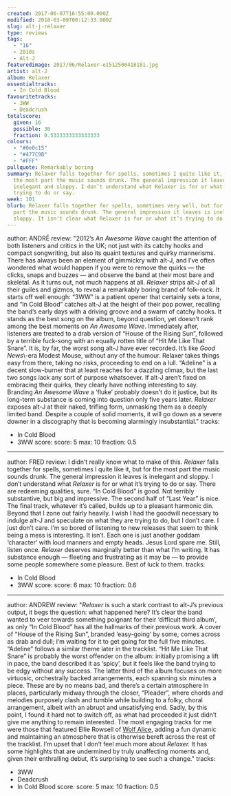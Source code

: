 ```yaml
---
created: 2017-06-07T16:55:09.000Z
modified: 2018-03-09T00:12:33.000Z
slug: alt-j-relaxer
type: reviews
tags:
  - "16"
  - 2010s
  - Alt-J
featuredimage: 2017/06/Relaxer-e1512500418181.jpg
artist: alt-J
album: Relaxer
essentialtracks:
  - In Cold Blood
favouritetracks:
  - 3WW
  - Deadcrush
totalscore:
  given: 16
  possible: 30
  fraction: 0.5333333333333333
colours:
  - "#0e0c15"
  - "#477C9B"
  - "#FFF"
pullquote: Remarkably boring
summary: Relaxer falls together for spells, sometimes I quite like it, but for
  the most part the music sounds drunk. The general impression it leaves is
  inelegant and sloppy. I don’t understand what Relaxer is for or what it’s
  trying to do or say.
week: 101
blurb: Relaxer falls together for spells, sometimes very well, but for the most
  part the music sounds drunk. The general impression it leaves is inelegant and
  sloppy. It isn't clear what Relaxer is for or what it’s trying to do or say.
---
```

author: ANDRÉ
review: "2012’s *An Awesome Wave* caught the attention of both listeners and
  critics in the UK; not just with its catchy hooks and compact songwriting, but
  also its quaint textures and quirky mannerisms. There has always been an
  element of gimmickry with alt-J, and I’ve often wondered what would happen if
  you were to remove the quirks — the clicks, snaps and buzzes — and observe the
  band at their most bare and skeletal. As it turns out, not much happens at
  all. *Relaxer* strips alt-J of all their guiles and gizmos, to reveal a
  remarkably boring brand of folk-rock. It starts off well enough: “3WW” is a
  patient opener that certainly sets a tone, and “In Cold Blood” catches alt-J
  at the height of their pop power, recalling the band’s early days with a
  driving groove and a swarm of catchy hooks. It stands as the best song on the
  album, beyond question, yet doesn’t rank among the best moments on *An Awesome
  Wave*. Immediately after, listeners are treated to a drab version of “House of
  the Rising Sun”, followed by a terrible fuck-song with an equally rotten title
  of “Hit Me Like That Snare”. It is, by far, the worst song alt-J have ever
  recorded. It’s like *Good News*\\-era Modest Mouse, without any of the humour.
  Relaxer takes things easy from there, taking no risks, proceeding to end on a
  lull. “Adeline” is a decent slow-burner that at least reaches for a dazzling
  climax, but the last two songs lack any sort of purpose whatsoever. If alt-J
  aren’t fixed on embracing their quirks, they clearly have nothing interesting
  to say. Branding *An Awesome Wave* a ‘fluke’ probably doesn’t do it justice,
  but its long-term substance is coming into question only five years later.
  *Relaxer* exposes alt-J at their naked, trifling form, unmasking them as a
  deeply limited band. Despite a couple of solid moments, it will go down as a
  severe downer in a discography that is becoming alarmingly insubstantial."
tracks:
  - In Cold Blood
  - ­3WW
score:
  score: 5
  max: 10
  fraction: 0.5
---
author: FRED
review: I didn’t really know what to make of this. *Relaxer* falls together for
  spells, sometimes I quite like it, but for the most part the music sounds
  drunk. The general impression it leaves is inelegant and sloppy. I don’t
  understand what *Relaxer* is for or what it’s trying to do or say. There are
  redeeming qualities, sure. “In Cold Blood” is good. Not terribly substantive,
  but big and impressive. The second half of “Last Year” is nice. The final
  track, whatever it’s called, builds up to a pleasant harmonic din. Beyond that
  I zone out fairly heavily. I wish I had the goodwill necessary to indulge
  alt-J and speculate on what they are trying to do, but I don’t care. I just
  don’t care. I’m so bored of listening to new releases that seem to think being
  a mess is interesting. It isn’t. Each one is just another goddam ‘character’
  with loud manners and empty heads. Jesus Lord spare me. Still, listen once.
  *Relaxer* deserves marginally better than what I’m writing. It has substance
  enough — fleeting and frustrating as it may be — to provide some people
  somewhere some pleasure. Best of luck to them.
tracks:
  - In Cold Blood
  - ­3WW
score:
  score: 6
  max: 10
  fraction: 0.6
---
author: ANDREW
review: "*Relaxer* is such a stark contrast to alt-J’s previous output, it begs
  the question: what happened here? It’s clear the band wanted to veer towards
  something poignant for their ‘difficult third album’, as only “In Cold Blood”
  has all the hallmarks of their previous work. A cover of “House of the Rising
  Sun”, branded ‘easy-going’ by some, comes across as drab and dull; I’m waiting
  for it to get going for the full five minutes. “Adeline” follows a similar
  theme later in the tracklist. “Hit Me Like That Snare” is probably the worst
  offender on the album: initially promising a lift in pace, the band described
  it as ‘spicy’, but it feels like the band trying to be edgy without any
  success. The latter third of the album focuses on more virtuosic, orchestrally
  backed arrangements, each spanning six minutes a piece. These are by no means
  bad, and there’s a certain atmosphere in places, particularly midway through
  the closer, “Pleader”, where chords and melodies purposely clash and tumble
  while building to a folky, choral arrangement, albeit with an abrupt and
  unsatisfying end. Sadly, by this point, I found it hard not to switch off, as
  what had proceeded it just didn’t give me anything to remain interested. The
  most engaging tracks for me were those that featured Ellie Rowsell of [Wolf
  Alice](<reviews/wolf-alice-my-love-is-cool/>), adding a
  fun dynamic and maintaining an atmosphere that is otherwise bereft across the
  rest of the tracklist. I’m upset that I don’t feel much more about
  *Relaxer.* It has some highlights that are undermined by truly unaffecting
  moments and, given their enthralling debut, it’s surprising to see such a
  change."
tracks:
  - 3WW
  - ­Deadcrush
  - ­In Cold Blood
score:
  score: 5
  max: 10
  fraction: 0.5
